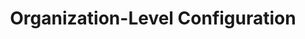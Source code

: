 ---
title: Organization-Level Configuration
excerpt: ''
deprecated: false
hidden: false
metadata:
  title: ''
  description: ''
  robots: index
next:
  description: ''
---